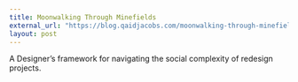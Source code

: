 ```yaml
---
title: Moonwalking Through Minefields
external_url: "https://blog.qaidjacobs.com/moonwalking-through-minefields-905495227717"
layout: post
---
```


A Designer’s framework for navigating the social complexity of redesign projects.
